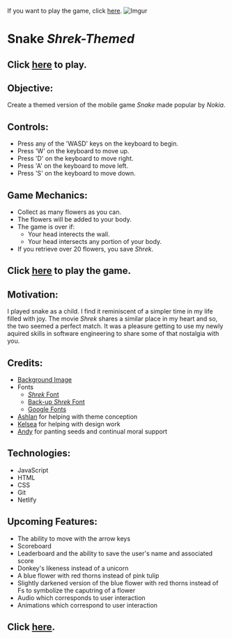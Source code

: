  
If you want to play the game, click  [here](https://snake-blue-flower-red-thorns-theme.netlify.app/). 
![Imgur](https://i.imgur.com/aB7kV5n.png)
# Snake *Shrek-Themed*
## Click [here](https://snake-blue-flower-red-thorns-theme.netlify.app/) to play. 
## Objective:
Create a themed version of the mobile game *Snake* made popular by *Nokia*.
## Controls:
* Press any of the 'WASD' keys on the keyboard to begin.
* Press 'W' on the keyboard to move up.
* Press 'D' on the keyboard to move right.
* Press 'A' on the keyboard to move left.
* Press 'S' on the keyboard to move down.
## Game Mechanics:
* Collect as many flowers as you can.
* The flowers will be added to your body.
* The game is over if:
    * Your head interects the wall.
    * Your head intersects any portion of your body.
* If you retrieve over 20 flowers, you save *Shrek*.
## Click [here](https://snake-blue-flower-red-thorns-theme.netlify.app/) to play the game.
## Motivation:
I played snake as a child. I find it reminiscent of a simpler time in my life filled with joy. The movie *Shrek* shares a similar place in my heart and so, the two seemed a perfect match. It was a pleasure getting to use my newly aquired skills in software engineering to share some of that nostalgia with you.
## Credits:
* [Background Image](https://disneyfanon.fandom.com/wiki/Shrek%27s_Swamp)
* Fonts
  * [*Shrek* Font](https://allfont.net/download/shrek/)
  * [Back-up *Shrek* Font](https://www.cdnfonts.com/jlr-star-shrek.font)
  * [Google Fonts](https://fonts.google.com/)
* [Ashlan](https://github.com/ashfilbrun) for helping with theme conception
* [Kelsea](https://github.com/kmhdesign123) for helping with design work
* [Andy](https://github.com/andrewmorrisondev/snake) for panting seeds and continual moral support
## Technologies:
* JavaScript
* HTML
* CSS
* Git
* Netlify
## Upcoming Features:
* The ability to move with the arrow keys
* Scoreboard
* Leaderboard and the ability to save the user's name and associated score
* Donkey's likeness instead of a unicorn
* A blue flower with red thorns instead of pink tulip
* Slightly darkened version of the blue flower with red thorns instead of Fs to symbolize the caputring of a flower
* Audio which corresponds to user interaction
* Animations which correspond to user interaction
## Click [here](https://snake-blue-flower-red-thorns-theme.netlify.app/). 